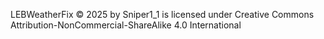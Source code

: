 LEBWeatherFix © 2025 by Sniper1_1 is licensed under Creative Commons Attribution-NonCommercial-ShareAlike 4.0 International